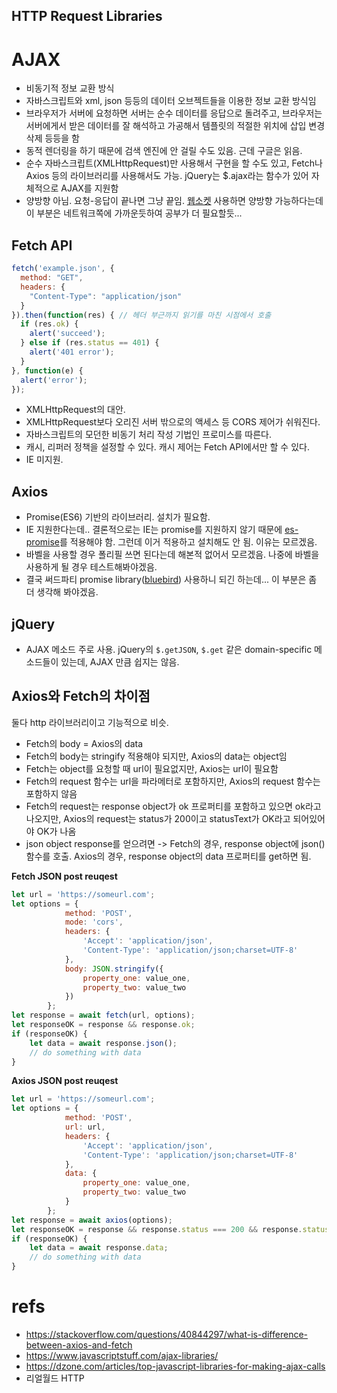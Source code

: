 HTTP Request Libraries
---
# AJAX
* 비동기적 정보 교환 방식
* 자바스크립트와 xml, json 등등의 데이터 오브젝트들을 이용한 정보 교환 방식임
* 브라우저가 서버에 요청하면 서버는 순수 데이터를 응답으로 돌려주고, 브라우저는 서버에게서 받은 데이터를 잘 해석하고 가공해서 템플릿의 적절한 위치에 삽입 변경 삭제 등등을 함
* 동적 렌더링을 하기 때문에 검색 엔진에 안 걸릴 수도 있음. 근데 구글은 읽음.
* 순수 자바스크립트(XMLHttpRequest)만 사용해서 구현을 할 수도 있고, Fetch나 Axios 등의 라이브러리를 사용해서도 가능. jQuery는 $.ajax라는 함수가 있어 자체적으로 AJAX를 지원함
* 양방향 아님. 요청-응답이 끝나면 그냥 끝임. [웹소켓](https://d2.naver.com/helloworld/1336) 사용하면 양방향 가능하다는데 이 부분은 네트워크쪽에 가까운듯하여 공부가 더 필요할듯...

## Fetch API
```js
fetch('example.json', {
  method: "GET",
  headers: {
    "Content-Type": "application/json"
  }
}).then(function(res) { // 헤더 부근까지 읽기를 마친 시점에서 호출
  if (res.ok) {
    alert('succeed');
  } else if (res.status == 401) {
    alert('401 error');
  }
}, function(e) {
  alert('error');
});
```
* XMLHttpRequest의 대안.
* XMLHttpRequest보다 오리진 서버 밖으로의 액세스 등 CORS 제어가 쉬워진다.
* 자바스크립트의 모던한 비동기 처리 작성 기법인 프로미스를 따른다.
* 캐시, 리퍼러 정책을 설정할 수 있다. 캐시 제어는 Fetch API에서만 할 수 있다.
* IE 미지원.


## Axios
* Promise(ES6) 기반의 라이브러리. 설치가 필요함.
* IE 지원한다는데.. 결론적으로는 IE는 promise를 지원하지 않기 때문에 [es-promise](https://lovemewithoutall.github.io/it/vue-ie-support-with-es6-promise/)를 적용해야 함. 그런데 이거 적용하고 설치해도 안 됨. 이유는 모르겠음.
* 바벨을 사용할 경우 폴리필 쓰면 된다는데 해본적 없어서 모르겠음. 나중에 바벨을 사용하게 될 경우 테스트해봐야겠음.
* 결국 써드파티 promise library([bluebird](http://bluebirdjs.com/docs/getting-started.html)) 사용하니 되긴 하는데... 이 부분은 좀 더 생각해 봐야겠음.

## jQuery
* AJAX 메소드 주로 사용. jQuery의 `$.getJSON`, `$.get` 같은 domain-specific 메소드들이 있는데, AJAX 만큼 쉽지는 않음.


## Axios와 Fetch의 차이점
둘다 http 라이브러리이고 기능적으로 비슷.

* Fetch의 body = Axios의 data
* Fetch의 body는 stringify 적용해야 되지만, Axios의 data는 object임
* Fetch는 object를 요청할 때 url이 필요없지만, Axios는 url이 필요함
* Fetch의 request 함수는 url을 파라메터로 포함하지만, Axios의 request 함수는 포함하지 않음
* Fetch의 request는 response object가 ok 프로퍼티를 포함하고 있으면 ok라고 나오지만, Axios의 request는 status가 200이고 statusText가 OK라고 되어있어야 OK가 나옴
* json object response를 얻으려면 -> Fetch의 경우, response object에 json() 함수를 호출. Axios의 경우, response object의 data 프로퍼티를 get하면 됨.

**Fetch JSON post reuqest**
```javascript
let url = 'https://someurl.com';
let options = {
            method: 'POST',
            mode: 'cors',
            headers: {
                'Accept': 'application/json',
                'Content-Type': 'application/json;charset=UTF-8'
            },
            body: JSON.stringify({
                property_one: value_one,
                property_two: value_two
            })
        };
let response = await fetch(url, options);
let responseOK = response && response.ok;
if (responseOK) {
    let data = await response.json();
    // do something with data
}
```

**Axios JSON post reuqest**
```javascript
let url = 'https://someurl.com';
let options = {
            method: 'POST',
            url: url,
            headers: {
                'Accept': 'application/json',
                'Content-Type': 'application/json;charset=UTF-8'
            },
            data: {
                property_one: value_one,
                property_two: value_two
            }
        };
let response = await axios(options);
let responseOK = response && response.status === 200 && response.statusText === 'OK';
if (responseOK) {
    let data = await response.data;
    // do something with data
}
```


# refs
* https://stackoverflow.com/questions/40844297/what-is-difference-between-axios-and-fetch
* https://www.javascriptstuff.com/ajax-libraries/
* https://dzone.com/articles/top-javascript-libraries-for-making-ajax-calls
* 리얼월드 HTTP